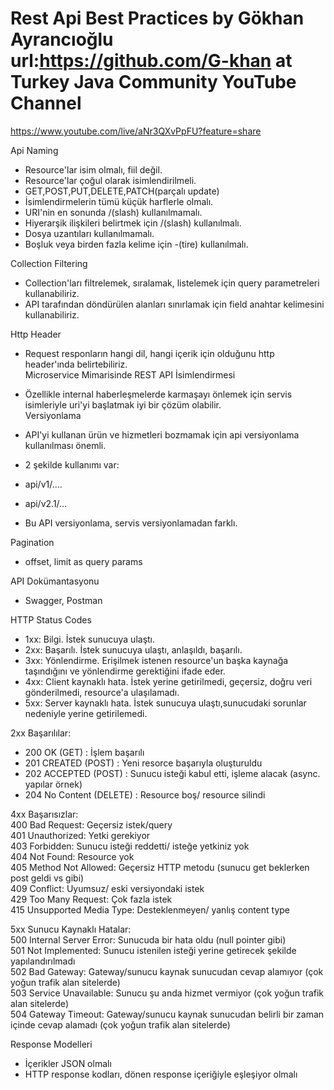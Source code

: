# Rest Api Best Practices by Gökhan Ayrancıoğlu url:https://github.com/G-khan at Turkey Java Community YouTube Channel  
https://www.youtube.com/live/aNr3QXvPpFU?feature=share  

Api Naming  
* Resource'lar isim olmalı, fiil değil.  
* Resource'lar çoğul olarak isimlendirilmeli.  
* GET,POST,PUT,DELETE,PATCH(parçalı update)  
* İsimlendirmelerin tümü küçük harflerle olmalı.  
* URI'nin en sonunda /(slash) kullanılmamalı.  
* Hiyerarşik ilişkileri belirtmek için /(slash) kullanılmalı.  
* Dosya uzantıları kullanılmamalı.  
* Boşluk veya birden fazla kelime için -(tire) kullanılmalı. 
 
Collection Filtering  
* Collection'ları filtrelemek, sıralamak, listelemek için query parametreleri kullanabiliriz.  
* API tarafından döndürülen alanları sınırlamak için field anahtar kelimesini kullanabiliriz.  

Http Header  
* Request responların hangi dil, hangi içerik için olduğunu http header'ında belirtebiliriz.  
Microservice Mimarisinde REST API İsimlendirmesi  
* Özellikle internal haberleşmelerde karmaşayı önlemek için servis isimleriyle uri'yi başlatmak iyi bir çözüm olabilir.  
Versiyonlama  

*  API'yi kullanan ürün ve hizmetleri bozmamak için api versiyonlama kullanılması önemli.  
*  2 şekilde kullanımı var: 
  * api/v1/....  
  * api/v2.1/...  
*  Bu API versiyonlama, servis versiyonlamadan farklı.  

Pagination  
* offset, limit as query params

API Dokümantasyonu  
* Swagger, Postman  

HTTP Status Codes  
* 1xx: Bilgi. İstek sunucuya ulaştı.  
* 2xx: Başarılı. İstek sunucuya ulaştı, anlaşıldı, başarılı.  
* 3xx: Yönlendirme. Erişilmek istenen resource'un  başka kaynağa taşındığını ve yönlendirme gerektiğini ifade eder.  
* 4xx: Client kaynaklı hata. İstek yerine getirilmedi, geçersiz, doğru veri gönderilmedi, resource'a ulaşılamadı.  
* 5xx: Server kaynaklı hata. İstek sunucuya ulaştı,sunucudaki sorunlar nedeniyle yerine getirilemedi.  

2xx Başarılılar:  
* 200 OK (GET) : İşlem başarılı  
* 201 CREATED (POST) : Yeni resorce başarıyla oluşturuldu  
* 202 ACCEPTED (POST) : Sunucu isteği kabul etti, işleme alacak (async. yapılar örnek)  
* 204 No Content (DELETE) :  Resource boş/ resource silindi 


4xx Başarısızlar:  
400 Bad Request: Geçersiz istek/query  
401 Unauthorized: Yetki gerekiyor  
403 Forbidden: Sunucu isteği reddetti/ isteğe yetkiniz yok  
404 Not Found: Resource yok  
405 Method Not Allowed: Geçersiz HTTP metodu (sunucu get beklerken post geldi vs gibi)  
409 Conflict: Uyumsuz/ eski versiyondaki istek  
429 Too Many Request: Çok fazla istek  
415 Unsupported Media Type: Desteklenmeyen/ yanlış content type  

5xx Sunucu Kaynaklı Hatalar:  
500 Internal Server Error: Sunucuda bir hata oldu (null pointer gibi)  
501 Not Implemented: Sunucu istenilen isteği yerine getirecek şekilde yapılandırılmadı  
502 Bad Gateway: Gateway/sunucu kaynak sunucudan cevap alamıyor (çok yoğun trafik alan sitelerde)  
503 Service Unavailable: Sunucu şu anda hizmet vermiyor (çok yoğun trafik alan sitelerde)   
504 Gateway Timeout: Gateway/sunucu kaynak sunucudan belirli bir zaman içinde cevap alamadı (çok yoğun trafik alan sitelerde)  

Response Modelleri  
* İçerikler JSON olmalı  
* HTTP response kodları, dönen response içeriğiyle eşleşiyor olmalı  
